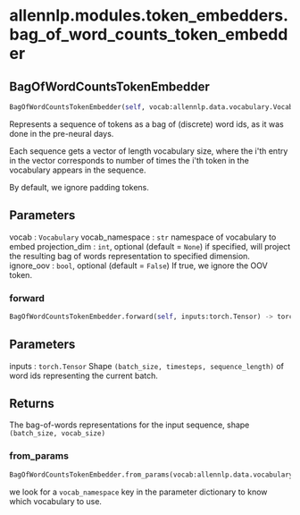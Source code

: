 # allennlp.modules.token_embedders.bag_of_word_counts_token_embedder

## BagOfWordCountsTokenEmbedder
```python
BagOfWordCountsTokenEmbedder(self, vocab:allennlp.data.vocabulary.Vocabulary, vocab_namespace:str, projection_dim:int=None, ignore_oov:bool=False) -> None
```

Represents a sequence of tokens as a bag of (discrete) word ids, as it was done
in the pre-neural days.

Each sequence gets a vector of length vocabulary size, where the i'th entry in the vector
corresponds to number of times the i'th token in the vocabulary appears in the sequence.

By default, we ignore padding tokens.

Parameters
----------
vocab : ``Vocabulary``
vocab_namespace : ``str``
    namespace of vocabulary to embed
projection_dim : ``int``, optional (default = ``None``)
    if specified, will project the resulting bag of words representation
    to specified dimension.
ignore_oov : ``bool``, optional (default = ``False``)
    If true, we ignore the OOV token.

### forward
```python
BagOfWordCountsTokenEmbedder.forward(self, inputs:torch.Tensor) -> torch.Tensor
```

Parameters
----------
inputs : ``torch.Tensor``
    Shape ``(batch_size, timesteps, sequence_length)`` of word ids
    representing the current batch.

Returns
-------
The bag-of-words representations for the input sequence, shape
``(batch_size, vocab_size)``

### from_params
```python
BagOfWordCountsTokenEmbedder.from_params(vocab:allennlp.data.vocabulary.Vocabulary, params:allennlp.common.params.Params) -> 'BagOfWordCountsTokenEmbedder'
```

we look for a ``vocab_namespace`` key in the parameter dictionary
to know which vocabulary to use.

